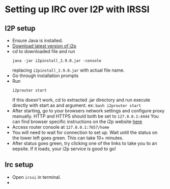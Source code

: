 # Setting up IRC over I2P with IRSSI 
## I2P setup
- Ensure Java is installed.
- [Download latest version of i2p](https://geti2p.net/en/download)
- cd to downloaded file and run
  ```
  java -jar i2pinstall_2.9.0.jar -console
  ```
  replacing `i2pinstall_2.9.0.jar` with actual file name.
- Go through installation prompts
- Run
  ```
  i2prouter start 
  ```
  If this doesn't work, cd to extracted .jar directory and run execute directly with start as and argument. ex: `bash i2prouter start`
- After starting, go to your browsers network settings and configure proxy manually. HTTP and HTTPS should both be set to `127.0.0.1:4444` You can find browser specific instructions on the i2p website [here](https://geti2p.net/en/about/browser-config)
- Access router console at `127.0.0.1:7657/home`
- You will need to wait for connection to set up. Wait until the status on the lower left goes green. This can take 10+ minutes. 
- After status goes green, try clicking one of the links to take you to an eepsite. If it loads, your i2p service is good to go!

## Irc setup
- Open `irssi` in terminal.
- 

